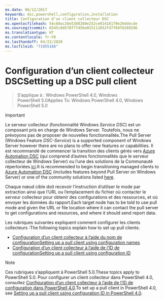 ```yaml
---
ms.date: 06/12/2017
keywords: dsc,powershell,configuration,installation
title: Configuration d’un client collecteur DSC
ms.openlocfilehash: 54c68ac26e5388260e252ce01418170e26ddecde
ms.sourcegitcommit: 6545c60578f7745be015111052fd7769f8289296
ms.translationtype: HT
ms.contentlocale: fr-FR
ms.lasthandoff: 04/22/2020
ms.locfileid: "71955166"
---
```

# <a name="setting-up-a-dsc-pull-client"></a><span data-ttu-id="7805e-103">Configuration d’un client collecteur DSC</span><span class="sxs-lookup"><span data-stu-id="7805e-103">Setting up a DSC pull client</span></span>

> <span data-ttu-id="7805e-104">S’applique à : Windows PowerShell 4.0, Windows PowerShell 5.0</span><span class="sxs-lookup"><span data-stu-id="7805e-104">Applies To: Windows PowerShell 4.0, Windows PowerShell 5.0</span></span>

> [!IMPORTANT]
> <span data-ttu-id="7805e-105">Le serveur collecteur (fonctionnalité Windows *Service DSC*) est un composant pris en charge de Windows Server. Toutefois, nous ne prévoyons pas de proposer de nouvelles fonctionnalités.</span><span class="sxs-lookup"><span data-stu-id="7805e-105">The Pull Server (Windows Feature *DSC-Service*) is a supported component of Windows Server however there are no plans to offer new features or capabilities.</span></span> <span data-ttu-id="7805e-106">Il est recommandé de commencer la transition des clients gérés vers [Azure Automation DSC](/azure/automation/automation-dsc-getting-started) (qui comprend d’autres fonctionnalités que le serveur collecteur de Windows Server) ou l’une des solutions de la Communauté répertoriées [ici](pullserver.md#community-solutions-for-pull-service).</span><span class="sxs-lookup"><span data-stu-id="7805e-106">It is recommended to begin transitioning managed clients to [Azure Automation DSC](/azure/automation/automation-dsc-getting-started) (includes features beyond Pull Server on Windows Server) or one of the community solutions listed [here](pullserver.md#community-solutions-for-pull-service).</span></span>

<span data-ttu-id="7805e-107">Chaque nœud cible doit recevoir l’instruction d’utiliser le mode par extraction ainsi que l’URL ou l’emplacement du fichier où contacter le serveur collecteur pour obtenir des configurations et des ressources, et où envoyer les données du rapport.</span><span class="sxs-lookup"><span data-stu-id="7805e-107">Each target node has to be told to use pull mode and given the URL or file location where it can contact the pull server to get configurations and resources, and where it should send report data.</span></span>

<span data-ttu-id="7805e-108">Les rubriques suivantes expliquent comment configurer les clients collecteurs :</span><span class="sxs-lookup"><span data-stu-id="7805e-108">The following topics explain how to set up pull clients:</span></span>

* [<span data-ttu-id="7805e-109">Configuration d’un client collecteur à l’aide du nom de configuration</span><span class="sxs-lookup"><span data-stu-id="7805e-109">Setting up a pull client using configuration names</span></span>](pullClientConfigNames.md)
* [<span data-ttu-id="7805e-110">Configuration d’un client collecteur à l’aide de l’ID de configuration</span><span class="sxs-lookup"><span data-stu-id="7805e-110">Setting up a pull client using configuration ID</span></span>](pullClientConfigID.md)

> [!NOTE]
> <span data-ttu-id="7805e-111">Ces rubriques s’appliquent à PowerShell 5.0.</span><span class="sxs-lookup"><span data-stu-id="7805e-111">These topics apply to PowerShell 5.0.</span></span> <span data-ttu-id="7805e-112">Pour configurer un client collecteur dans PowerShell 4.0, consultez [Configuration d’un client collecteur à l’aide de l’ID de configuration dans PowerShell 4.0](pullClientConfigID4.md).</span><span class="sxs-lookup"><span data-stu-id="7805e-112">To set up a pull client in PowerShell 4.0, see [Setting up a pull client using configuration ID in PowerShell 4.0](pullClientConfigID4.md).</span></span>